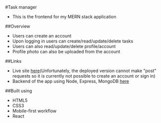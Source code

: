#Task manager
- This is the frontend for my MERN stack application

##Overview
- Users can create an account
- Upon logging in users can create/read/update/delete tasks
- Users can also read/update/delete profile/account
- Profile photo can also be uploaded from the account

##Links
- Live site [here](https://easytaskmanager.netlify.app/)(Unfortunately, the deployed version cannot make "post" requests so it is currently not possible to create an account or sign in)
- Backend of the app using Node, Express, MongoDB [here](https://github.com/akshkin/task-manager--app-server)

##Built using
- HTML5
- CSS3
- Mobile-first workflow
- React
